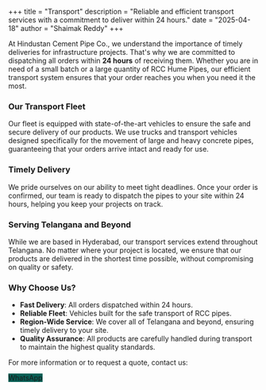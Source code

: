 +++
title = "Transport"
description = "Reliable and efficient transport services with a commitment to deliver within 24 hours."
date = "2025-04-18"
author = "Shaimak Reddy"
+++

At Hindustan Cement Pipe Co., we understand the importance of timely deliveries for infrastructure projects. That's why we are committed to dispatching all orders within **24 hours** of receiving them. Whether you are in need of a small batch or a large quantity of RCC Hume Pipes, our efficient transport system ensures that your order reaches you when you need it the most.

### Our Transport Fleet

Our fleet is equipped with state-of-the-art vehicles to ensure the safe and secure delivery of our products. We use trucks and transport vehicles designed specifically for the movement of large and heavy concrete pipes, guaranteeing that your orders arrive intact and ready for use.

### Timely Delivery

We pride ourselves on our ability to meet tight deadlines. Once your order is confirmed, our team is ready to dispatch the pipes to your site within 24 hours, helping you keep your projects on track.

### Serving Telangana and Beyond

While we are based in Hyderabad, our transport services extend throughout Telangana. No matter where your project is located, we ensure that our products are delivered in the shortest time possible, without compromising on quality or safety.

### Why Choose Us?

- **Fast Delivery**: All orders dispatched within 24 hours.
- **Reliable Fleet**: Vehicles built for the safe transport of RCC pipes.
- **Region-Wide Service**: We cover all of Telangana and beyond, ensuring timely delivery to your site.
- **Quality Assurance**: All products are carefully handled during transport to maintain the highest quality standards.

For more information or to request a quote, contact us:
 <!-- WhatsApp Button -->
<div>
  <a 
    href="https://wa.me/919246363852" 
    target="_blank"
    class="inline-flex items-center px-4 py-2 text-white text-sm font-semibold rounded-md shadow transition no-underline"
    style="background-color: #075E54; text-decoration: none;"
  >
    <i class="fab fa-whatsapp text-lg mr-2" style="text-decoration: none;"></i> WhatsApp
  </a>
</div>


